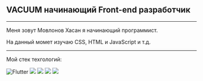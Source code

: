 ## VACUUM начинающий Front-end разработчик

-------

Меня зовут Мовлонов Хасан я начинающий программист.

На данный момет изучаю CSS, HTML и JavaScript и т.д.


--------

Мой стек техгологий:


![Flutter](https://img.shields.io/badge/-Flutter-090909?style=for-the-badge&logo=flutter&logoColor=47C5FB)
<img src="https://img.shields.io/badge/HTML-black?style=for-the-badge&logo=html5&logoColor=red"/>
<img src="https://img.shields.io/badge/Css-black?style=for-the-badge&logo=css3&logoColor=blue"/>
<img src="https://img.shields.io/badge/JavaScript-black?style=for-the-badge&logo=JavaScript&logoColor=yellow"/>
<img src="https://img.shields.io/badge/GitHub-black?style=for-the-badge&logo=GiHub&logoColor=gray"/>

